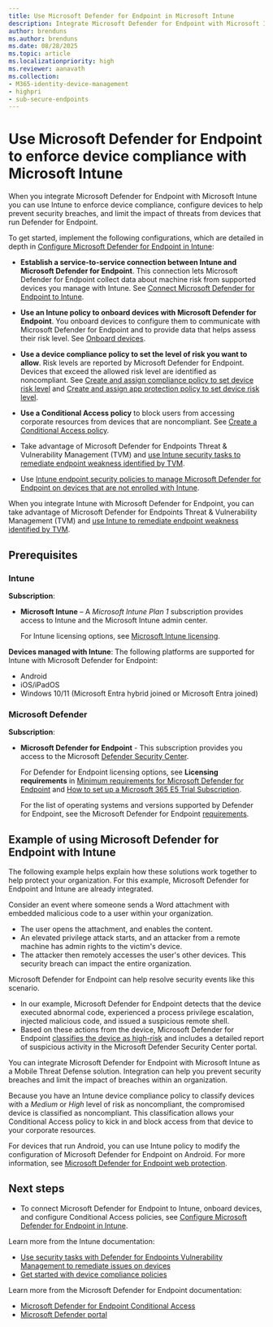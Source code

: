 ```yaml
---
title: Use Microsoft Defender for Endpoint in Microsoft Intune
description: Integrate Microsoft Defender for Endpoint with Microsoft Intune as a Mobile Threat Defense solution.
author: brenduns
ms.author: brenduns
ms.date: 08/28/2025
ms.topic: article
ms.localizationpriority: high
ms.reviewer: aanavath
ms.collection:
- M365-identity-device-management
- highpri
- sub-secure-endpoints
---
```



# Use Microsoft Defender for Endpoint to enforce device compliance with Microsoft Intune
When you integrate Microsoft Defender for Endpoint with Microsoft Intune you can use Intune to enforce device compliance, configure devices to help prevent security breaches, and limit the impact of threats from devices that run Defender for Endpoint.

To get started, implement the following configurations, which are detailed in depth in [Configure Microsoft Defender for Endpoint in Intune](../protect/advanced-threat-protection-configure.md):

- **Establish a service-to-service connection between Intune and Microsoft Defender for Endpoint**. This connection lets Microsoft Defender for Endpoint collect data about machine risk from supported devices you manage with Intune. See [Connect Microsoft Defender for Endpoint to Intune](../protect/advanced-threat-protection-configure.md#connect-microsoft-defender-for-endpoint-to-intune).

- **Use an Intune policy to onboard devices with Microsoft Defender for Endpoint**. You onboard devices to configure them to communicate with Microsoft Defender for Endpoint and to provide data that helps assess their risk level. See [Onboard devices](../protect/advanced-threat-protection-configure.md#onboard-devices).

- **Use a device compliance policy to set the level of risk you want to allow**. Risk levels are reported by Microsoft Defender for Endpoint. Devices that exceed the allowed risk level are identified as noncompliant. See [Create and assign compliance policy to set device risk level](../protect/advanced-threat-protection-configure.md#create-and-assign-compliance-policy-to-set-device-risk-level) and [Create and assign app protection policy to set device risk level](../protect/advanced-threat-protection-configure.md#create-and-assign-app-protection-policy-to-set-device-risk-level).

- **Use a Conditional Access policy** to block users from accessing corporate resources from devices that are noncompliant. See [Create a Conditional Access policy](../protect/advanced-threat-protection-configure.md#create-a-conditional-access-policy).

- Take advantage of Microsoft Defender for Endpoints Threat & Vulnerability Management (TVM) and [use Intune security tasks to remediate endpoint weakness identified by TVM](atp-manage-vulnerabilities.md).

- Use [Intune endpoint security policies to manage Microsoft Defender for Endpoint on devices that are not enrolled with Intune](mde-security-integration.md).

When you integrate Intune with Microsoft Defender for Endpoint, you can take advantage of Microsoft Defender for Endpoints Threat & Vulnerability Management (TVM) and [use Intune to remediate endpoint weakness identified by TVM](../protect/atp-manage-vulnerabilities.md).

## Prerequisites

### Intune

**Subscription**:
- **Microsoft Intune** – A *Microsoft Intune Plan 1* subscription provides access to Intune and the Microsoft Intune admin center.

  For Intune licensing options, see [Microsoft Intune licensing](../fundamentals/licenses.md).

**Devices managed with Intune**:
The following platforms are supported for Intune with Microsoft Defender for Endpoint:

- Android
- iOS/iPadOS
- Windows 10/11 (Microsoft Entra hybrid joined or Microsoft Entra joined)

### Microsoft Defender

**Subscription**:

- **Microsoft Defender for Endpoint** - This subscription provides you access to the Microsoft [Defender Security Center](https://go.microsoft.com/fwlink/p/?linkid=2077139).

  For Defender for Endpoint licensing options, see **Licensing requirements** in [Minimum requirements for Microsoft Defender for Endpoint](/windows/security/threat-protection/microsoft-defender-atp/minimum-requirements) and [How to set up a Microsoft 365 E5 Trial Subscription](/microsoft-365/security/defender/setup-m365deval#enable-microsoft-365-trial-subscription).

  For the list of operating systems and versions supported by Defender for Endpoint, see the Microsoft Defender for Endpoint [requirements](/defender-endpoint/minimum-requirements#hardware-and-software-requirements).

## Example of using Microsoft Defender for Endpoint with Intune

The following example helps explain how these solutions work together to help protect your organization. For this example, Microsoft Defender for Endpoint and Intune are already integrated.

Consider an event where someone sends a Word attachment with embedded malicious code to a user within your organization.

- The user opens the attachment, and enables the content.
- An elevated privilege attack starts, and an attacker from a remote machine has admin rights to the victim's device.
- The attacker then remotely accesses the user's other devices. This security breach can impact the entire organization.

Microsoft Defender for Endpoint can help resolve security events like this scenario.

- In our example, Microsoft Defender for Endpoint detects that the device executed abnormal code, experienced a process privilege escalation, injected malicious code, and issued a suspicious remote shell.
- Based on these actions from the device, Microsoft Defender for Endpoint [classifies the device as high-risk](/windows/security/threat-protection/microsoft-defender-atp/alerts-queue#severity) and includes a detailed report of suspicious activity in the Microsoft Defender Security Center portal.

You can integrate Microsoft Defender for Endpoint with Microsoft Intune as a Mobile Threat Defense solution. Integration can help you prevent security breaches and limit the impact of breaches within an organization.

Because you have an Intune device compliance policy to classify devices with a *Medium* or *High* level of risk as noncompliant, the compromised device is classified as noncompliant. This classification allows your Conditional Access policy to kick in and block access from that device to your corporate resources.

For devices that run Android, you can use Intune policy to modify the configuration of Microsoft Defender for Endpoint on Android. For more information, see [Microsoft Defender for Endpoint web protection](../protect/advanced-threat-protection-manage-android.md).

## Next steps

- To connect Microsoft Defender for Endpoint to Intune, onboard devices, and configure Conditional Access policies, see [Configure Microsoft Defender for Endpoint in Intune](../protect/advanced-threat-protection-configure.md).

Learn more from the Intune documentation:

- [Use security tasks with Defender for Endpoints Vulnerability Management to remediate issues on devices](atp-manage-vulnerabilities.md)
- [Get started with device compliance policies](device-compliance-get-started.md)

Learn more from the Microsoft Defender for Endpoint documentation:

- [Microsoft Defender for Endpoint Conditional Access](/defender-endpoint/conditional-access)
- [Microsoft Defender portal](/defender-xdr/microsoft-365-defender-portal)